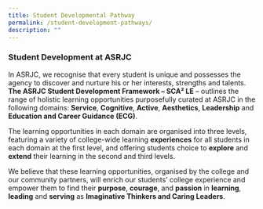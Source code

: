```yaml
---
title: Student Developmental Pathway
permalink: /student-development-pathways/
description: ""
---
```

### Student Development at ASRJC
In ASRJC, we recognise that every student is unique and possesses the agency to discover and nurture his or her interests, strengths and talents. **The ASRJC Student Development Framework – SCA²
LE** – outlines the range of holistic learning opportunities purposefully curated at ASRJC in the following domains: **Service**, **Cognitive**, **Active**, **Aesthetics**, **Leadership** and **Education and Career Guidance (ECG)**. 

The learning opportunities in each domain are organised into three levels, featuring a variety of college-wide learning **experiences** for all students in each domain at the first level, and offering students choice to **explore** and **extend** their learning in the second and third levels.

We believe that these learning opportunities, organised by the college and our community partners, will enrich our students’ college experience and empower them to find their **purpose**, **courage**, and **passion** in **learning**, **leading** and **serving** as **Imaginative Thinkers and Caring Leaders**.
